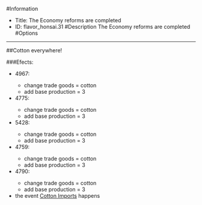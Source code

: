 #Information
 - Title: The Economy reforms are completed
 - ID: flavor_honsai.31
#Description
The Economy reforms are completed
#Options

___
##Cotton everywhere!

###Efects:<ul><li>4967:</li><ul><li>change trade goods = cotton</li><li>add base production = 3</li></ul><li>4775:</li><ul><li>change trade goods = cotton</li><li>add base production = 3</li></ul><li>5428:</li><ul><li>change trade goods = cotton</li><li>add base production = 3</li></ul><li>4759:</li><ul><li>change trade goods = cotton</li><li>add base production = 3</li></ul><li>4790:</li><ul><li>change trade goods = cotton</li><li>add base production = 3</li></ul><li>the event [Cotton Imports](../events/cotton_imports.md) happens</li></ul>
